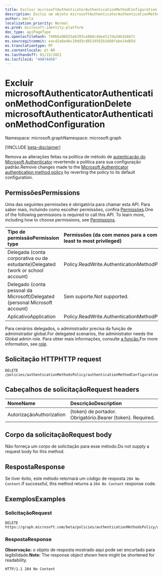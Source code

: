 ```yaml
---
title: Excluir microsoftAuthenticatorAuthenticationMethodConfiguration
description: Exclui um objeto microsoftAuthenticatorAuthenticationMethodConfiguration.
author: mmcla
localization_priority: Normal
ms.prod: microsoft-identity-platform
doc_type: apiPageType
ms.openlocfilehash: 740bba96925e6393ce8b8c4dee517da3461b6b7c
ms.sourcegitcommit: eacd2a6e46c19dd3cd8519592b1668fabe14d85d
ms.translationtype: MT
ms.contentlocale: pt-BR
ms.lasthandoff: 01/15/2021
ms.locfileid: "49874456"
---
```

# <a name="delete-microsoftauthenticatorauthenticationmethodconfiguration"></a><span data-ttu-id="48c5c-103">Excluir microsoftAuthenticatorAuthenticationMethodConfiguration</span><span class="sxs-lookup"><span data-stu-id="48c5c-103">Delete microsoftAuthenticatorAuthenticationMethodConfiguration</span></span>
<span data-ttu-id="48c5c-104">Namespace: microsoft.graph</span><span class="sxs-lookup"><span data-stu-id="48c5c-104">Namespace: microsoft.graph</span></span>

[!INCLUDE [beta-disclaimer](../../includes/beta-disclaimer.md)]

<span data-ttu-id="48c5c-105">Remova as alterações feitas na política de método de [autenticação do Microsoft Authenticator](../resources/microsoftauthenticatorauthenticationmethodconfiguration.md) revertendo a política para sua configuração padrão.</span><span class="sxs-lookup"><span data-stu-id="48c5c-105">Remove changes made to the [Microsoft Authenticator authentication method policy](../resources/microsoftauthenticatorauthenticationmethodconfiguration.md) by reverting the policy to its default configuration.</span></span>

## <a name="permissions"></a><span data-ttu-id="48c5c-106">Permissões</span><span class="sxs-lookup"><span data-stu-id="48c5c-106">Permissions</span></span>
<span data-ttu-id="48c5c-p101">Uma das seguintes permissões é obrigatória para chamar esta API. Para saber mais, incluindo como escolher permissões, confira [Permissões](/graph/permissions-reference).</span><span class="sxs-lookup"><span data-stu-id="48c5c-p101">One of the following permissions is required to call this API. To learn more, including how to choose permissions, see [Permissions](/graph/permissions-reference).</span></span>

|<span data-ttu-id="48c5c-109">Tipo de permissão</span><span class="sxs-lookup"><span data-stu-id="48c5c-109">Permission type</span></span>|<span data-ttu-id="48c5c-110">Permissões (da com menos para a com mais privilégios)</span><span class="sxs-lookup"><span data-stu-id="48c5c-110">Permissions (from least to most privileged)</span></span>|
|:---|:---|
|<span data-ttu-id="48c5c-111">Delegada (conta corporativa ou de estudante)</span><span class="sxs-lookup"><span data-stu-id="48c5c-111">Delegated (work or school account)</span></span>|<span data-ttu-id="48c5c-112">Policy.ReadWrite.AuthenticationMethod</span><span class="sxs-lookup"><span data-stu-id="48c5c-112">Policy.ReadWrite.AuthenticationMethod</span></span>|
|<span data-ttu-id="48c5c-113">Delegado (conta pessoal da Microsoft)</span><span class="sxs-lookup"><span data-stu-id="48c5c-113">Delegated (personal Microsoft account)</span></span>|<span data-ttu-id="48c5c-114">Sem suporte.</span><span class="sxs-lookup"><span data-stu-id="48c5c-114">Not supported.</span></span>|
|<span data-ttu-id="48c5c-115">Aplicativo</span><span class="sxs-lookup"><span data-stu-id="48c5c-115">Application</span></span>|<span data-ttu-id="48c5c-116">Policy.ReadWrite.AuthenticationMethod</span><span class="sxs-lookup"><span data-stu-id="48c5c-116">Policy.ReadWrite.AuthenticationMethod</span></span>|

<span data-ttu-id="48c5c-117">Para cenários delegados, o administrador precisa da função de administrador global.</span><span class="sxs-lookup"><span data-stu-id="48c5c-117">For delegated scenarios, the administrator needs the Global admin role.</span></span> <span data-ttu-id="48c5c-118">Para obter mais informações, consulte [a função.](/azure/active-directory/users-groups-roles/directory-assign-admin-roles#available-roles)</span><span class="sxs-lookup"><span data-stu-id="48c5c-118">For more information, see [role](/azure/active-directory/users-groups-roles/directory-assign-admin-roles#available-roles).</span></span>

## <a name="http-request"></a><span data-ttu-id="48c5c-119">Solicitação HTTP</span><span class="sxs-lookup"><span data-stu-id="48c5c-119">HTTP request</span></span>

<!-- {
  "blockType": "ignored"
}
-->
``` http
DELETE /policies/authenticationMethodsPolicy/authenticationMethodConfigurations/microsoftAuthenticator
```

## <a name="request-headers"></a><span data-ttu-id="48c5c-120">Cabeçalhos de solicitação</span><span class="sxs-lookup"><span data-stu-id="48c5c-120">Request headers</span></span>
|<span data-ttu-id="48c5c-121">Nome</span><span class="sxs-lookup"><span data-stu-id="48c5c-121">Name</span></span>|<span data-ttu-id="48c5c-122">Descrição</span><span class="sxs-lookup"><span data-stu-id="48c5c-122">Description</span></span>|
|:---|:---|
|<span data-ttu-id="48c5c-123">Autorização</span><span class="sxs-lookup"><span data-stu-id="48c5c-123">Authorization</span></span>|<span data-ttu-id="48c5c-p103">{token} de portador. Obrigatório.</span><span class="sxs-lookup"><span data-stu-id="48c5c-p103">Bearer {token}. Required.</span></span>|

## <a name="request-body"></a><span data-ttu-id="48c5c-126">Corpo da solicitação</span><span class="sxs-lookup"><span data-stu-id="48c5c-126">Request body</span></span>
<span data-ttu-id="48c5c-127">Não forneça um corpo de solicitação para esse método.</span><span class="sxs-lookup"><span data-stu-id="48c5c-127">Do not supply a request body for this method.</span></span>

## <a name="response"></a><span data-ttu-id="48c5c-128">Resposta</span><span class="sxs-lookup"><span data-stu-id="48c5c-128">Response</span></span>

<span data-ttu-id="48c5c-129">Se tiver êxito, este método retornará um código de resposta `204 No Content`.</span><span class="sxs-lookup"><span data-stu-id="48c5c-129">If successful, this method returns a `204 No Content` response code.</span></span>

## <a name="examples"></a><span data-ttu-id="48c5c-130">Exemplos</span><span class="sxs-lookup"><span data-stu-id="48c5c-130">Examples</span></span>

### <a name="request"></a><span data-ttu-id="48c5c-131">Solicitação</span><span class="sxs-lookup"><span data-stu-id="48c5c-131">Request</span></span>
<!-- {
  "blockType": "request",
  "name": "delete_microsoftauthenticatorauthenticationmethodconfiguration"
}
-->
``` http
DELETE https://graph.microsoft.com/beta/policies/authenticationMethodsPolicy/authenticationMethodConfigurations/microsoftAuthenticator
```


### <a name="response"></a><span data-ttu-id="48c5c-132">Resposta</span><span class="sxs-lookup"><span data-stu-id="48c5c-132">Response</span></span>
<span data-ttu-id="48c5c-133">**Observação:** o objeto de resposta mostrado aqui pode ser encurtado para legibilidade.</span><span class="sxs-lookup"><span data-stu-id="48c5c-133">**Note:** The response object shown here might be shortened for readability.</span></span>
<!-- {
  "blockType": "response",
  "truncated": true
}
-->
``` http
HTTP/1.1 204 No Content
```

